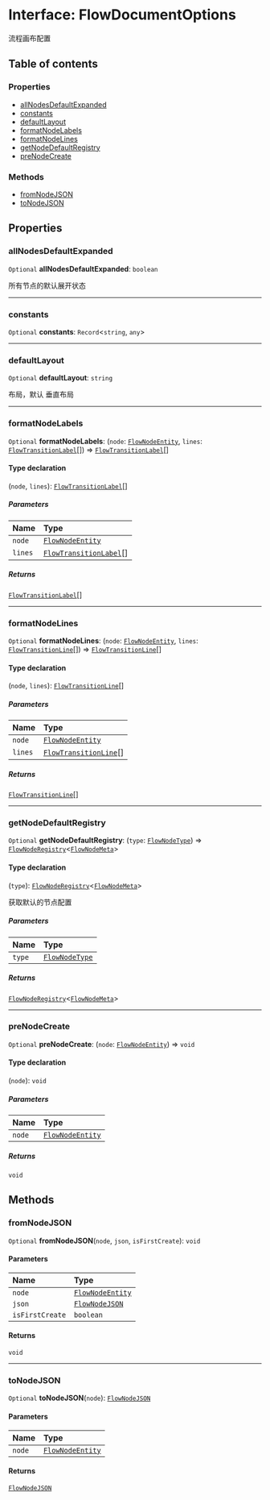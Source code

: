 # Interface: FlowDocumentOptions

流程画布配置

## Table of contents

### Properties

* [allNodesDefaultExpanded](/auto-docs/free-layout-editor/interfaces/FlowDocumentOptions.md#allnodesdefaultexpanded)
* [constants](/auto-docs/free-layout-editor/interfaces/FlowDocumentOptions.md#constants)
* [defaultLayout](/auto-docs/free-layout-editor/interfaces/FlowDocumentOptions.md#defaultlayout)
* [formatNodeLabels](/auto-docs/free-layout-editor/interfaces/FlowDocumentOptions.md#formatnodelabels)
* [formatNodeLines](/auto-docs/free-layout-editor/interfaces/FlowDocumentOptions.md#formatnodelines)
* [getNodeDefaultRegistry](/auto-docs/free-layout-editor/interfaces/FlowDocumentOptions.md#getnodedefaultregistry)
* [preNodeCreate](/auto-docs/free-layout-editor/interfaces/FlowDocumentOptions.md#prenodecreate)

### Methods

* [fromNodeJSON](/auto-docs/free-layout-editor/interfaces/FlowDocumentOptions.md#fromnodejson)
* [toNodeJSON](/auto-docs/free-layout-editor/interfaces/FlowDocumentOptions.md#tonodejson)

## Properties

### allNodesDefaultExpanded

`Optional` **allNodesDefaultExpanded**: `boolean`

所有节点的默认展开状态

***

### constants

`Optional` **constants**: `Record`<`string`, `any`>

***

### defaultLayout

`Optional` **defaultLayout**: `string`

布局，默认 垂直布局

***

### formatNodeLabels

`Optional` **formatNodeLabels**: (`node`: [`FlowNodeEntity`](/auto-docs/free-layout-editor/classes/FlowNodeEntity-1.md), `lines`: [`FlowTransitionLabel`](/auto-docs/free-layout-editor/interfaces/FlowTransitionLabel.md)\[]) => [`FlowTransitionLabel`](/auto-docs/free-layout-editor/interfaces/FlowTransitionLabel.md)\[]

#### Type declaration

(`node`, `lines`): [`FlowTransitionLabel`](/auto-docs/free-layout-editor/interfaces/FlowTransitionLabel.md)\[]

##### Parameters

| Name | Type |
| :------ | :------ |
| `node` | [`FlowNodeEntity`](/auto-docs/free-layout-editor/classes/FlowNodeEntity-1.md) |
| `lines` | [`FlowTransitionLabel`](/auto-docs/free-layout-editor/interfaces/FlowTransitionLabel.md)\[] |

##### Returns

[`FlowTransitionLabel`](/auto-docs/free-layout-editor/interfaces/FlowTransitionLabel.md)\[]

***

### formatNodeLines

`Optional` **formatNodeLines**: (`node`: [`FlowNodeEntity`](/auto-docs/free-layout-editor/classes/FlowNodeEntity-1.md), `lines`: [`FlowTransitionLine`](/auto-docs/free-layout-editor/interfaces/FlowTransitionLine.md)\[]) => [`FlowTransitionLine`](/auto-docs/free-layout-editor/interfaces/FlowTransitionLine.md)\[]

#### Type declaration

(`node`, `lines`): [`FlowTransitionLine`](/auto-docs/free-layout-editor/interfaces/FlowTransitionLine.md)\[]

##### Parameters

| Name | Type |
| :------ | :------ |
| `node` | [`FlowNodeEntity`](/auto-docs/free-layout-editor/classes/FlowNodeEntity-1.md) |
| `lines` | [`FlowTransitionLine`](/auto-docs/free-layout-editor/interfaces/FlowTransitionLine.md)\[] |

##### Returns

[`FlowTransitionLine`](/auto-docs/free-layout-editor/interfaces/FlowTransitionLine.md)\[]

***

### getNodeDefaultRegistry

`Optional` **getNodeDefaultRegistry**: (`type`: [`FlowNodeType`](/auto-docs/free-layout-editor/types/FlowNodeType.md)) => [`FlowNodeRegistry`](/auto-docs/free-layout-editor/interfaces/FlowNodeRegistry-1.md)<[`FlowNodeMeta`](/auto-docs/free-layout-editor/interfaces/FlowNodeMeta.md)>

#### Type declaration

(`type`): [`FlowNodeRegistry`](/auto-docs/free-layout-editor/interfaces/FlowNodeRegistry-1.md)<[`FlowNodeMeta`](/auto-docs/free-layout-editor/interfaces/FlowNodeMeta.md)>

获取默认的节点配置

##### Parameters

| Name | Type |
| :------ | :------ |
| `type` | [`FlowNodeType`](/auto-docs/free-layout-editor/types/FlowNodeType.md) |

##### Returns

[`FlowNodeRegistry`](/auto-docs/free-layout-editor/interfaces/FlowNodeRegistry-1.md)<[`FlowNodeMeta`](/auto-docs/free-layout-editor/interfaces/FlowNodeMeta.md)>

***

### preNodeCreate

`Optional` **preNodeCreate**: (`node`: [`FlowNodeEntity`](/auto-docs/free-layout-editor/classes/FlowNodeEntity-1.md)) => `void`

#### Type declaration

(`node`): `void`

##### Parameters

| Name | Type |
| :------ | :------ |
| `node` | [`FlowNodeEntity`](/auto-docs/free-layout-editor/classes/FlowNodeEntity-1.md) |

##### Returns

`void`

## Methods

### fromNodeJSON

`Optional` **fromNodeJSON**(`node`, `json`, `isFirstCreate`): `void`

#### Parameters

| Name | Type |
| :------ | :------ |
| `node` | [`FlowNodeEntity`](/auto-docs/free-layout-editor/classes/FlowNodeEntity-1.md) |
| `json` | [`FlowNodeJSON`](/auto-docs/free-layout-editor/interfaces/FlowNodeJSON.md) |
| `isFirstCreate` | `boolean` |

#### Returns

`void`

***

### toNodeJSON

`Optional` **toNodeJSON**(`node`): [`FlowNodeJSON`](/auto-docs/free-layout-editor/interfaces/FlowNodeJSON.md)

#### Parameters

| Name | Type |
| :------ | :------ |
| `node` | [`FlowNodeEntity`](/auto-docs/free-layout-editor/classes/FlowNodeEntity-1.md) |

#### Returns

[`FlowNodeJSON`](/auto-docs/free-layout-editor/interfaces/FlowNodeJSON.md)
